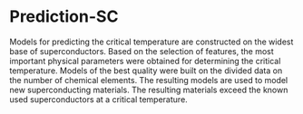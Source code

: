 # Prediction-SC
Models for predicting the critical temperature are constructed on the widest base of superconductors. Based on the selection of features, the most important physical parameters were obtained for determining the critical temperature. Models of the best quality were built on the divided data on the number of chemical elements. The resulting models are used to model new superconducting materials. The resulting materials exceed the known used superconductors at a critical temperature.
